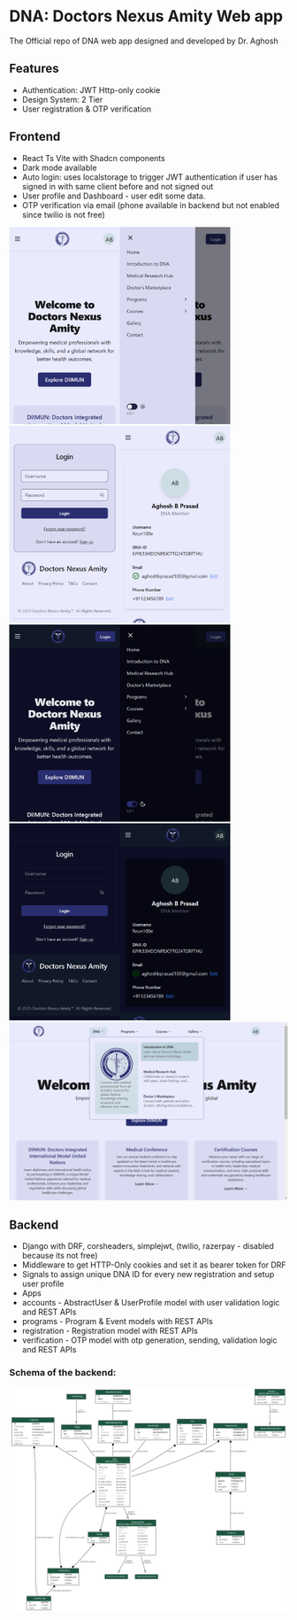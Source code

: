 # DNA: Doctors Nexus Amity Web app
The Official repo of DNA web app designed and developed by Dr. Aghosh

## Features
- Authentication: JWT Http-only cookie
- Design System: 2 Tier
- User registration & OTP verification

## Frontend
- React Ts Vite with Shadcn components
- Dark mode available
- Auto login: uses localstorage to trigger JWT authentication if user has signed in with same client before and not signed out
- User profile and Dashboard - user edit some data.
- OTP verification via email (phone available in backend but not enabled since twilio is not free)

<img src="assets/sm_1.png" alt="Image 1" width="200"/><img src="assets/sm_2.png" alt="Image 1" width="200"/>
<img src="assets/sm_3.png" alt="Image 1" width="200"/><img src="assets/sm_5.png" alt="Image 1" width="200"/>
<img src="assets/sm_1d.png" alt="Image 1" width="200"/><img src="assets/sm_2d.png" alt="Image 1" width="200"/>
<img src="assets/sm_3d.png" alt="Image 1" width="200"/><img src="assets/sm_5d.png" alt="Image 1" width="200"/>
<img src="assets/md_2.png" alt="Image 1" width="800"/>


## Backend
- Django with DRF, corsheaders, simplejwt, (twilio, razerpay - disabled because its not free)
- Middleware to get HTTP-Only cookies and set it as bearer token for DRF
- Signals to assign unique DNA ID for every new registration and setup user profile
- Apps
-   accounts - AbstractUser & UserProfile model with user validation logic and REST APIs
-   programs - Program & Event models with REST APIs
-   registration - Registration model with REST APIs
-   verification - OTP model with otp generation, sending, validation logic and REST APIs

### Schema of the backend:
<img src="assets/models.png" alt="Image 1" width="800"/>
